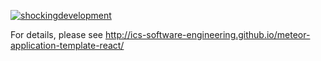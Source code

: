 [![shockingdevelopment](https://github.com/shocking-development/shockingdevelopment/actions/workflows/ci.yml/badge.svg)](https://github.com/shocking-development/shockingdevelopment/actions/workflows/ci.yml)

For details, please see http://ics-software-engineering.github.io/meteor-application-template-react/
